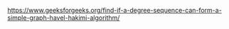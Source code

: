 https://www.geeksforgeeks.org/find-if-a-degree-sequence-can-form-a-simple-graph-havel-hakimi-algorithm/